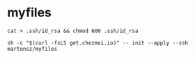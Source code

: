 # myfiles

```shell
cat > .ssh/id_rsa && chmod 600 .ssh/id_rsa

```

```shell
sh -c "$(curl -fsLS get.chezmoi.io)" -- init --apply --ssh martonsz/myfiles
```
